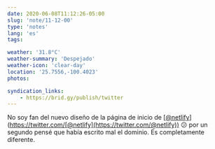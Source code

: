 ```yaml
---
date: 2020-06-08T11:12:26-05:00
slug: 'note/11-12-00'
type: 'notes'
lang: 'es'
tags:

weather: '31.8°C'
weather-summary: 'Despejado'
weather-icon: 'clear-day'
location: '25.7556,-100.4023'
photos:

syndication_links:
    - https://brid.gy/publish/twitter
---
```

No soy fan del nuevo diseño de la página de inicio de [[@netlify](https://twitter.com/@netlify)](https://twitter.com/[@netlify](https://twitter.com/@netlify)) 😕 por un segundo pensé que había escrito mal el dominio. Es completamente diferente. 